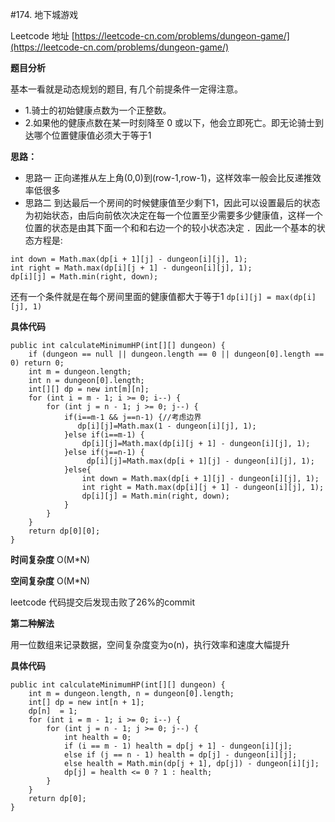 #174. 地下城游戏

Leetcode 地址 [https://leetcode-cn.com/problems/dungeon-game/](https://leetcode-cn.com/problems/dungeon-game/)

**题目分析**

基本一看就是动态规划的题目, 有几个前提条件一定得注意。

* 1.骑士的初始健康点数为一个正整数。
* 2.如果他的健康点数在某一时刻降至 0 或以下，他会立即死亡。即无论骑士到达哪个位置健康值必须大于等于1

**思路：** 

* 思路一 正向递推从左上角(0,0)到(row-1,row-1)，这样效率一般会比反递推效率低很多
* 思路二 到达最后一个房间的时候健康值至少剩下1，因此可以设置最后的状态为初始状态，由后向前依次决定在每一个位置至少需要多少健康值，这样一个位置的状态是由其下面一个和和右边一个的较小状态决定 ．因此一个基本的状态方程是:

```
int down = Math.max(dp[i + 1][j] - dungeon[i][j], 1);
int right = Math.max(dp[i][j + 1] - dungeon[i][j], 1);
dp[i][j] = Math.min(right, down);
```
还有一个条件就是在每个房间里面的健康值都大于等于1 ```dp[i][j] = max(dp[i][j], 1)```

**具体代码**

```
public int calculateMinimumHP(int[][] dungeon) {
    if (dungeon == null || dungeon.length == 0 || dungeon[0].length == 0) return 0;
    int m = dungeon.length;
    int n = dungeon[0].length;
    int[][] dp = new int[m][n];
    for (int i = m - 1; i >= 0; i--) {
        for (int j = n - 1; j >= 0; j--) {
            if(i==m-1 && j==n-1) {//考虑边界
               dp[i][j]=Math.max(1 - dungeon[i][j], 1);
            }else if(i==m-1) {
                dp[i][j]=Math.max(dp[i][j + 1] - dungeon[i][j], 1);
            }else if(j==n-1) {
                 dp[i][j]=Math.max(dp[i + 1][j] - dungeon[i][j], 1);
            }else{
                int down = Math.max(dp[i + 1][j] - dungeon[i][j], 1);
                int right = Math.max(dp[i][j + 1] - dungeon[i][j], 1);
                dp[i][j] = Math.min(right, down);
            }
        }
    }
    return dp[0][0];
}
```

**时间复杂度** O(M*N)

**空间复杂度** O(M*N) 

leetcode 代码提交后发现击败了26%的commit

**第二种解法**

用一位数组来记录数据，空间复杂度变为o(n)，执行效率和速度大幅提升 

**具体代码**

```
public int calculateMinimumHP(int[][] dungeon) {
    int m = dungeon.length, n = dungeon[0].length;
    int[] dp = new int[n + 1];
    dp[n]  = 1;
    for (int i = m - 1; i >= 0; i--) {
        for (int j = n - 1; j >= 0; j--) {
            int health = 0;
            if (i == m - 1) health = dp[j + 1] - dungeon[i][j];
            else if (j == n - 1) health = dp[j] - dungeon[i][j];
            else health = Math.min(dp[j + 1], dp[j]) - dungeon[i][j];
            dp[j] = health <= 0 ? 1 : health;
        }
    }
    return dp[0];                  
}
```


